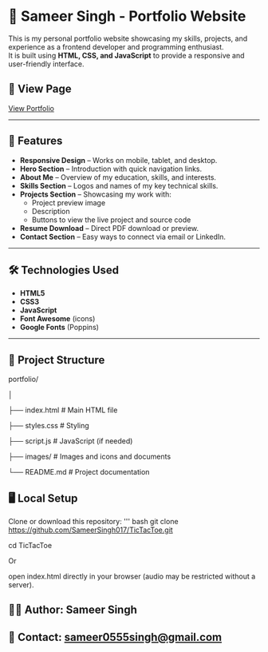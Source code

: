 # 💼 Sameer Singh - Portfolio Website

This is my personal portfolio website showcasing my skills, projects, and experience as a frontend developer and programming enthusiast.  
It is built using **HTML, CSS, and JavaScript** to provide a responsive and user-friendly interface.

## 🚀 View Page
[View Portfolio](https://sameersinghportfolio.netlify.app) 

---

## 📌 Features
- **Responsive Design** – Works on mobile, tablet, and desktop.
- **Hero Section** – Introduction with quick navigation links.
- **About Me** – Overview of my education, skills, and interests.
- **Skills Section** – Logos and names of my key technical skills.
- **Projects Section** – Showcasing my work with:
  - Project preview image
  - Description
  - Buttons to view the live project and source code
- **Resume Download** – Direct PDF download or preview.
- **Contact Section** – Easy ways to connect via email or LinkedIn.

---

## 🛠️ Technologies Used
- **HTML5**
- **CSS3**
- **JavaScript**
- **Font Awesome** (icons)
- **Google Fonts** (Poppins)

---

## 📂 Project Structure
portfolio/

│

├── index.html        # Main HTML file

├── styles.css        # Styling

├── script.js         # JavaScript (if needed)

├── images/           # Images and icons and documents

└── README.md         # Project documentation


## 🖥️ Local Setup

Clone or download this repository:
''' bash
git clone https://github.com/SameerSingh017/TicTacToe.git

cd TicTacToe

Or 

open index.html directly in your browser (audio may be restricted without a server).


## 👨‍💻 Author: Sameer Singh
## 📧 Contact: sameer0555singh@gmail.com
